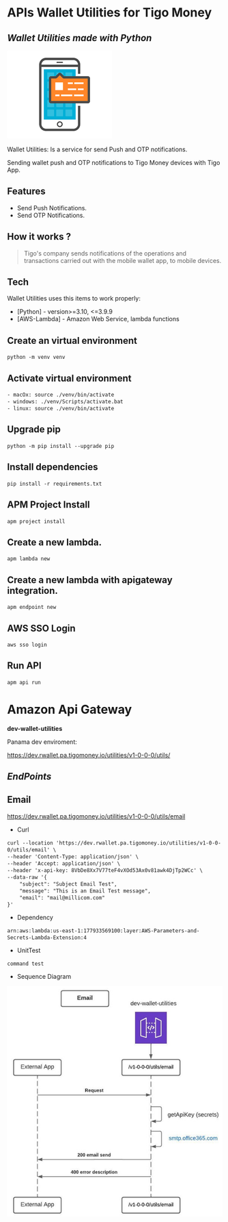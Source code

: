 # APIs Wallet Utilities for Tigo Money

## _Wallet Utilities made with Python_

![x][def]

[def]: /img/icon_utilities.png

Wallet Utilities: Is a service for send Push and OTP notifications.

Sending wallet push and OTP notifications to Tigo Money devices with Tigo App.

## Features

- Send Push Notifications.
- Send OTP Notifications.

## How it works ?

> Tigo's company sends notifications of the operations and transactions carried out with the mobile wallet app, to mobile devices.

## Tech

Wallet Utilities uses this items to work properly:

- [Python] - version>=3.10, <=3.9.9
- [AWS-Lambda] - Amazon Web Service, lambda functions

## Create an virtual environment

```shell
python -m venv venv
```

## Activate virtual environment

```shell
- macOx: source ./venv/bin/activate
- windows: ./venv/Scripts/activate.bat
- linux: source ./venv/bin/activate
```

## Upgrade pip

```shell
python -m pip install --upgrade pip
```

## Install dependencies

```shell
pip install -r requirements.txt
```

## APM Project Install

```shell
apm project install
```

## Create a new lambda.

```shell
apm lambda new
```

## Create a new lambda with apigateway integration.

```shell
apm endpoint new
```

## AWS SSO Login

```shell
aws sso login
```

## Run API

```shell
apm api run
```

# Amazon Api Gateway

<b>dev-wallet-utilities</b>

Panama dev enviroment:

https://dev.rwallet.pa.tigomoney.io/utilities/v1-0-0-0/utils/

## _EndPoints_

## Email

https://dev.rwallet.pa.tigomoney.io/utilities/v1-0-0-0/utils/email

- Curl

```shell
curl --location 'https://dev.rwallet.pa.tigomoney.io/utilities/v1-0-0-0/utils/email' \
--header 'Content-Type: application/json' \
--header 'Accept: application/json' \
--header 'x-api-key: 8VbDe8Xx7V77teF4vXOd53Ax0v81awk4DjTp2WCc' \
--data-raw '{
    "subject": "Subject Email Test",
    "message": "This is an Email Test message",
    "email": "mail@millicom.com"
}'
```

- Dependency

```shell
arn:aws:lambda:us-east-1:177933569100:layer:AWS-Parameters-and-Secrets-Lambda-Extension:4
```

- UnitTest

```shell
command test
```

- Sequence Diagram

![x][def1]

[def1]: /img/email01.jpg
